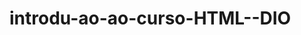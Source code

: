 # introdu-ao-ao-curso-HTML--DIO

<!DOCTYPE html>
<html>
   <head>
     <meta charset="utf-8">
     <title> Maestro Laurent<title>
       </head>
       <body>
       <header>
          <img src="buba.jpg "
         <h1>Maestro Laurent</h1>
         </header>
         <section>
           <header>
             <h2>Posts</h2>
             <header>
               <article>
                 <header>
                   <h3> Post #1</h3>
                    <img src = "buba 2"
                 </header>
                 <p>Lorem Ipsum is simply dummy text of the printing and <a href="https://www.linkedin.com/in/luis-ramires-48301a203/ " target="_blank">typesetting industry<a>. Lorem Ipsum has been the industry's standard dummy text ever since the 1500s, when an unknown printer took a galley of type and scrambled it to make a type specimen book. It has survived not only five centuries, but also the leap into electronic typesetting, remaining essentially unchanged. It was popularised in the 1960s with the release of Letraset sheets containing Lorem Ipsum passages, and more recently with desktop publishing software like Aldus PageMaker including versions of Lorem Ipsum. <p>
               </article>
         </section>
             <footer>
                <ul>
                   <li>
                      <a href="bulbasaurrei@gmail.com">bulbasaurrei@gmail.com </a>
                   <li>
                   
                <ul>
             </footer>
         
       <body>
         </html>
       
